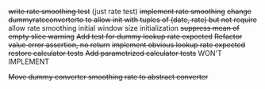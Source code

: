 ~~write rate smoothing test~~ (just rate test)
~~implement rate smoothing~~
~~change dummyrateconverterto to allow init with tuples of (date, rate) but not require~~
allow rate smoothing initial window size initialization
~~suppress mean of empty slice warning~~
~~Add test for dummy lookup rate expected~~
~~Refactor value error assertion, no return~~
~~implement obvious lookup rate expected~~
~~restore calculator tests~~
~~Add parametrized calculator tests~~ WON'T IMPLEMENT

~~Move dummy converter smoothing rate to abstract converter~~